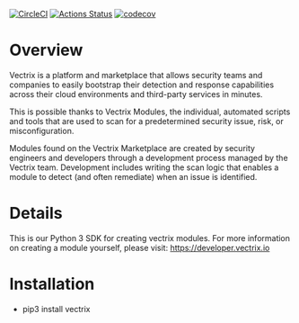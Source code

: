 [![CircleCI](https://circleci.com/gh/VectrixSecurity/Vectrix-Python/tree/master.svg?style=svg&circle-token=f58ec2c96369a1e884f57528947e52af1c446874)](LINK)
[![Actions Status](https://github.com/VectrixSecurity/Vectrix-Python/workflows/Python%20package/badge.svg)](https://github.com/VectrixSecurity/Vectrix-Python/actions)
[![codecov](https://codecov.io/gh/VectrixSecurity/Vectrix-Python/branch/master/graph/badge.svg?token=UCJTO5CV9J)](https://codecov.io/gh/VectrixSecurity/Vectrix-Python)

# Overview

Vectrix is a platform and marketplace that allows security teams and companies to easily bootstrap their detection and response capabilities across their cloud environments and third-party services in minutes.

This is possible thanks to Vectrix Modules, the individual, automated scripts and tools that are used to scan for a predetermined security issue, risk, or misconfiguration.

Modules found on the Vectrix Marketplace are created by security engineers and developers through a development process managed by the Vectrix team. Development includes writing the scan logic that enables a module to detect (and often remediate) when an issue is identified.

# Details

This is our Python 3 SDK for creating vectrix modules. For more information on creating a module yourself, please visit: https://developer.vectrix.io

# Installation

- pip3 install vectrix
